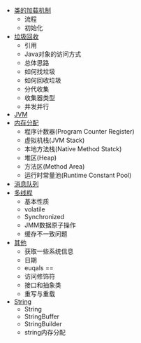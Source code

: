 * [类的加载机制](classload.md)
    - 流程
    - 初始化
* [垃圾回收](gc.md)
    - 引用
    - Java对象的访问方式
    - 总体思路
    - 如何找垃圾
    - 如何回收垃圾
    - 分代收集
    - 收集器类型
    - 并发并行
* [JVM](jvm.md)
* [内存分配](memoryallocate.md)
    - 程序计数器(Program Counter Register)
    - 虚拟机栈(JVM Stack)
    - 本地方法栈(Native Method Statck)
    - 堆区(Heap)
    - 方法区(Method Area)
    - 运行时常量池(Runtime Constant Pool)
* [消息队列](mq.md)
* [多线程](mutithread.md)
    - 基本性质
    - volatile
    - Synchronized
    - JMM数据原子操作
    - 缓存不一致问题
* [其他](others.md)
    - 获取一些系统信息
    - 日期
    - euqals ==
    - 访问修饰符
    - 接口和抽象类
    - 重写与重载
* [String](string.md)
    - String
    - StringBuffer
    - StringBuilder
    - string内存分配

